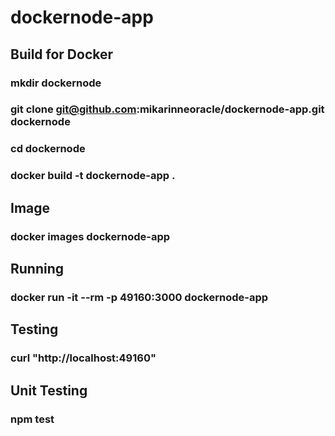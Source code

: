 # dockernode-app

## Build for Docker
### mkdir dockernode
### git clone git@github.com:mikarinneoracle/dockernode-app.git dockernode
### cd dockernode
### docker build -t dockernode-app .

## Image
### docker images dockernode-app

## Running
### docker run -it --rm -p 49160:3000 dockernode-app

## Testing
### curl "http://localhost:49160"

## Unit Testing
### npm test
